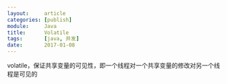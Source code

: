 ```yaml
---
layout:     article
categories: [publish]
module:     Java
title:      Volatile
tags:       [java, 并发]
date:       2017-01-08
---
```


volatile，保证共享变量的可见性，即一个线程对一个共享变量的修改对另一个线程是可见的
